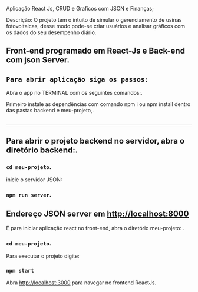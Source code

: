 Aplicação React Js, CRUD e Graficos com JSON e Finanças;

Descrição: O projeto tem o intuito de simular o gerenciamento de  usinas fotovoltaicas, desse modo pode-se criar usuários e analisar gráficos com os dados do seu desempenho diário. <br />

Front-end programado em React-Js e Back-end com json Server. 
---------------------------------

## `Para abrir aplicação siga os passos:`

Abra o app no TERMINAL com os seguintes comandos:.<br />

Primeiro instale as dependências com comando npm i ou npm install dentro das pastas backend e meu-projeto,.<br />
<br />
- - - - - - - - - - - - - - - -
Para abrir o projeto backend no servidor, abra o diretório backend:.<br />
-------------------------
### `cd meu-projeto`.<br />

inicie o servidor JSON:<br />

### `npm run server`.<br />

Endereço JSON server em [http://localhost:8000](http://localhost:8000)
-


E para iniciar aplicação react no front-end, abra o diretório meu-projeto: .<br />

### `cd meu-projeto`.<br />

Para executar o projeto digite:
### `npm start` <br />

Abra [http://localhost:3000](http://localhost:3000) para navegar no frontend ReactJs.
